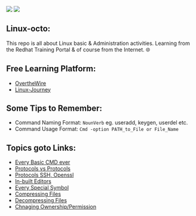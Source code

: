 ![](https://img.shields.io/badge/Linux-Octo-teal) ![](https://img.shields.io/badge/Linux_101-red)

## Linux-octo:
This repo is all about Linux basic &amp; Administration activities. Learning from the Redhat Training Portal & of course from the Internet. 🌐

## Free Learning Platform:
- [OvertheWire](https://overthewire.org/wargames/bandit/bandit0.html)
- [Linux-Journey](https://linuxjourney.com/)


## Some Tips to Remember:
- Command Naming Format: `NounVerb` eg. useradd, keygen, userdel etc.
- Command Usage Format: `Cmd -option PATH_to_File or File_Name`

## Topics goto Links:
- [Every Basic CMD ever](https://github.com/IOxCyber/Linux-octo/blob/718f4686d01466feef804c4ee74c84b41826578c/Linux%20Fundamental/Basic-Linux-Cmds.md)
- [Protocols vs Protocols](https://github.com/IOxCyber/Linux-octo/tree/207f8ba6e3bad3b2ea493de1a68a297c63c90fc1/Linux%20Fundamental/Protocols-Comparision)
- [Protocols SSH, Openssl](https://github.com/IOxCyber/Linux-octo/tree/59040aa1dae6cb55b43cfb8b4533a5b3fa060460/Linux%20Fundamental/Protocols-Indepth)
- [In-built Editors](https://github.com/IOxCyber/Linux-octo/blob/59040aa1dae6cb55b43cfb8b4533a5b3fa060460/Linux%20Fundamental/Inbuild-Editors.md)
- [Every Special Symbol](https://github.com/IOxCyber/Linux-octo/blob/59040aa1dae6cb55b43cfb8b4533a5b3fa060460/Linux%20Fundamental/Special-Symbols.md)
- [Compressing Files](https://github.com/IOxCyber/Linux-octo/blob/cc1fa5939c362572d2f491d9009a97f541a888c9/Linux%20Fundamental/Protocols-Indepth/zip-gzip-tar.md)
- [Decompressing Files](https://github.com/IOxCyber/Linux-octo/blob/cc1fa5939c362572d2f491d9009a97f541a888c9/Linux%20Fundamental/Protocols-Indepth/Unzip-Gunzip-tar.md)
- [Chnaging Ownership/Permission](https://github.com/IOxCyber/Linux-octo/blob/c8dee9747edeecba0676277e617844f7d297e272/RH124/Manage-Ownership%26Permission7.md#L13)
